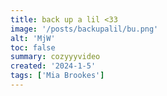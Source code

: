 ```yaml
---
title: back up a lil <33
image: '/posts/backupalil/bu.png'
alt: 'MjW'
toc: false
summary: cozyyyvideo
created: '2024-1-5'
tags: ['Mia Brookes']
---
```


<script>
  import { YouTube } from 'sveltekit-embed'
</script>

<YouTube youTubeId="8CBPrR-YGys" />
